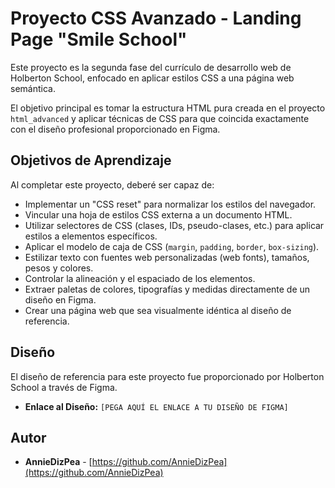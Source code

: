 # Proyecto CSS Avanzado - Landing Page "Smile School"

Este proyecto es la segunda fase del currículo de desarrollo web de Holberton School, enfocado en aplicar estilos CSS a una página web semántica.

El objetivo principal es tomar la estructura HTML pura creada en el proyecto `html_advanced` y aplicar técnicas de CSS para que coincida exactamente con el diseño profesional proporcionado en Figma.

## Objetivos de Aprendizaje

Al completar este proyecto, deberé ser capaz de:

* Implementar un "CSS reset" para normalizar los estilos del navegador.
* Vincular una hoja de estilos CSS externa a un documento HTML.
* Utilizar selectores de CSS (clases, IDs, pseudo-clases, etc.) para aplicar estilos a elementos específicos.
* Aplicar el modelo de caja de CSS (`margin`, `padding`, `border`, `box-sizing`).
* Estilizar texto con fuentes web personalizadas (web fonts), tamaños, pesos y colores.
* Controlar la alineación y el espaciado de los elementos.
* Extraer paletas de colores, tipografías y medidas directamente de un diseño en Figma.
* Crear una página web que sea visualmente idéntica al diseño de referencia.


## Diseño

El diseño de referencia para este proyecto fue proporcionado por Holberton School a través de Figma.

* **Enlace al Diseño:** `[PEGA AQUÍ EL ENLACE A TU DISEÑO DE FIGMA]`

## Autor

* **AnnieDizPea** - [https://github.com/AnnieDizPea](https://github.com/AnnieDizPea)
  
